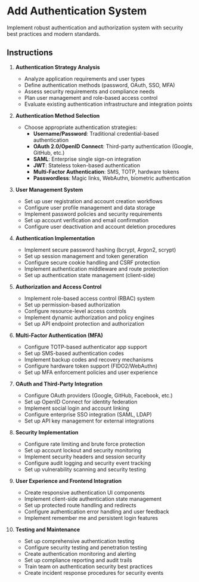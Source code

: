 # Add Authentication System

Implement robust authentication and authorization system with security best practices and modern standards.

## Instructions

1. **Authentication Strategy Analysis**
   - Analyze application requirements and user types
   - Define authentication methods (password, OAuth, SSO, MFA)
   - Assess security requirements and compliance needs
   - Plan user management and role-based access control
   - Evaluate existing authentication infrastructure and integration points

2. **Authentication Method Selection**
   - Choose appropriate authentication strategies:
     - **Username/Password**: Traditional credential-based authentication
     - **OAuth 2.0/OpenID Connect**: Third-party authentication (Google, GitHub, etc.)
     - **SAML**: Enterprise single sign-on integration
     - **JWT**: Stateless token-based authentication
     - **Multi-Factor Authentication**: SMS, TOTP, hardware tokens
     - **Passwordless**: Magic links, WebAuthn, biometric authentication

3. **User Management System**
   - Set up user registration and account creation workflows
   - Configure user profile management and data storage
   - Implement password policies and security requirements
   - Set up account verification and email confirmation
   - Configure user deactivation and account deletion procedures

4. **Authentication Implementation**
   - Implement secure password hashing (bcrypt, Argon2, scrypt)
   - Set up session management and token generation
   - Configure secure cookie handling and CSRF protection
   - Implement authentication middleware and route protection
   - Set up authentication state management (client-side)

5. **Authorization and Access Control**
   - Implement role-based access control (RBAC) system
   - Set up permission-based authorization
   - Configure resource-level access controls
   - Implement dynamic authorization and policy engines
   - Set up API endpoint protection and authorization

6. **Multi-Factor Authentication (MFA)**
   - Configure TOTP-based authenticator app support
   - Set up SMS-based authentication codes
   - Implement backup codes and recovery mechanisms
   - Configure hardware token support (FIDO2/WebAuthn)
   - Set up MFA enforcement policies and user experience

7. **OAuth and Third-Party Integration**
   - Configure OAuth providers (Google, GitHub, Facebook, etc.)
   - Set up OpenID Connect for identity federation
   - Implement social login and account linking
   - Configure enterprise SSO integration (SAML, LDAP)
   - Set up API key management for external integrations

8. **Security Implementation**
   - Configure rate limiting and brute force protection
   - Set up account lockout and security monitoring
   - Implement security headers and session security
   - Configure audit logging and security event tracking
   - Set up vulnerability scanning and security testing

9. **User Experience and Frontend Integration**
   - Create responsive authentication UI components
   - Implement client-side authentication state management
   - Set up protected route handling and redirects
   - Configure authentication error handling and user feedback
   - Implement remember me and persistent login features

10. **Testing and Maintenance**
    - Set up comprehensive authentication testing
    - Configure security testing and penetration testing
    - Create authentication monitoring and alerting
    - Set up compliance reporting and audit trails
    - Train team on authentication security best practices
    - Create incident response procedures for security events